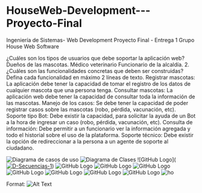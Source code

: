 # HouseWeb-Development---Proyecto-Final

Ingeniería de Sistemas- Web Development
Proyecto Final - Entrega 1
Grupo House Web Software
 
¿Cuáles son los tipos de usuarios que debe soportar la aplicación web?
Dueños de las mascotas.
Médico veterinario
Funcionario de la alcaldía.
     2.  ¿Cuáles son las funcionalidades concretas que deben ser construidas? Defina cada funcionalidad en máximo 2 líneas de texto.
Registrar mascotas: La aplicación debe tener la capacidad de tomar el registro de los datos de cualquier mascota que una persona tenga.
Consultar mascotas: La aplicación web debe tener la capacidad de consultar toda la información de las mascotas.
Manejo de los casos: Se debe tener la capacidad de poder registrar casos sobre las mascotas (robo, pérdida, vacunación, etc).
Soporte tipo Bot:  Debe existir la capacidad, para solicitar la ayuda de un Bot a la hora de ingresar un caso (robo, pérdida, vacunación, etc).
Consulta de información: Debe permitir a un funcionario ver la información agregada y todo el historial sobre el uso de la plataforma.
Soporte técnico: Debe existir la opción de redireccionar a la persona a un agente de soporte al ciudadano.

![Diagrama de casos de uso](https://i.ibb.co/jLgv3rV/D-casos-de-uso.png)
![Diagrama de Clases](https://i.ibb.co/DVD8g8C/Diagrama-de-Clases.png)
![GitHub Logo](<a href="https://ibb.co/Lg86f0v"><img src="https://i.ibb.co/5j6vV12/D-Secuencias-1.png" alt="D-Secuencias-1" border="0"></a>)
![GitHub Logo](https://ibb.co/m9xFP4T)
![GitHub Logo](https://ibb.co/ynTZgnm)
![GitHub Logo](https://ibb.co/3zJJpZz)
![GitHub Logo](https://ibb.co/0VT4WZ7)
![GitHub Logo](https://ibb.co/Lg86f0v)
![GitHub Logo](https://ibb.co/YWdSL8T)
![GitHub Logo](https://ibb.co/5FqGzvy)
![ho](https://ibb.co/K9FjVrN)

Format: ![Alt Text](url)
